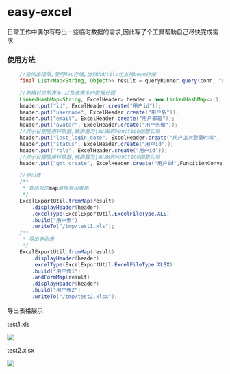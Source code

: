 
# easy-excel

日常工作中偶尔有导出一些临时数据的需求,因此写了个工具帮助自己尽快完成需求.

### 使用方法
```java
    //查询出结果,使用Map存储,当然dbUtils也支持bean存储
    final List<Map<String, Object>> result = queryRunner.query(conn, "select * from user", new MapListHandler());

    //表格对应的表头,以及该表头的数据处理
    LinkedHashMap<String, ExcelHeader> header = new LinkedHashMap<>();
    header.put("id", ExcelHeader.create("用户id"));
    header.put("username", ExcelHeader.create("用户名"));
    header.put("email", ExcelHeader.create("用户邮箱"));
    header.put("avatar", ExcelHeader.create("用户头像"));
    //对于日期使用转换器,转换器为java8的Function函数实现
    header.put("last_login_date", ExcelHeader.create("用户上次登录时间", FuncitionConvertUtil.date2String));
    header.put("status", ExcelHeader.create("用户id"));
    header.put("role", ExcelHeader.create("用户id"));
    //对于日期使用转换器,转换器为java8的Function函数实现
    header.put("gmt_create", ExcelHeader.create("用户id",FuncitionConvertUtil.date2String));

    //导出表
    /**
     * 查出来的map直接导出表格
     */
    ExcelExportUtil.fromMap(result)
        .displayHeader(header)
        .excelType(ExcelExportUtil.ExcelFileType.XLS)
        .build("用户表")
        .writeTo("/tmp/test1.xls");
    /**
     * 导出多张表
     */
    ExcelExportUtil.fromMap(result)
        .displayHeader(header)
        .excelType(ExcelExportUtil.ExcelFileType.XLSX)
        .build("用户表1")
        .andFormMap(result)
        .displayHeader(header)
        .build("用户表2")
        .writeTo("/tmp/test2.xlsx");
```

导出表格展示

test1.xls

![](http://oobu4m7ko.bkt.clouddn.com/1512115263.png?imageMogr2/thumbnail/!70p)

test2.xlsx

![](http://oobu4m7ko.bkt.clouddn.com/1512115321.png?imageMogr2/thumbnail/!70p)

